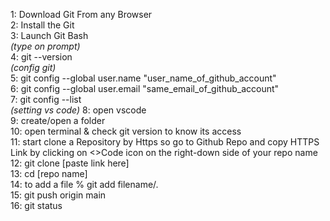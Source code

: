 1: Download Git From any Browser<br> 
2: Install the Git<br>
3: Launch Git Bash<br>
<i>(type on prompt)</i>
<br>
4:  git --version<br>
<i>(config git)</i><br>
5:  git config --global user.name "user_name_of_github_account"<br>
6:  git config --global user.email "same_email_of_github_account"<br>
7:  git config --list<br>
<i>(setting vs code)</i>
8:  open vscode<br>
9:  create/open a folder<br>
10: open terminal & check git version to know its access<br>
11: start clone a Repository by Https so go to Github Repo and copy HTTPS Link by clicking on <>Code icon on the right-down side of your repo name<br>
12: git clone [paste link here] <br>
13: cd [repo name]<br>
14: to add a file % git add filename/.<br>
15: git push origin main<br>
16: git status<br>

